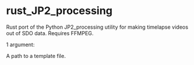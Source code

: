 # rust_JP2_processing
Rust port of the Python JP2_processing utility for making timelapse videos out of SDO data. Requires FFMPEG.

1 argument:
 
A path to a template file.
